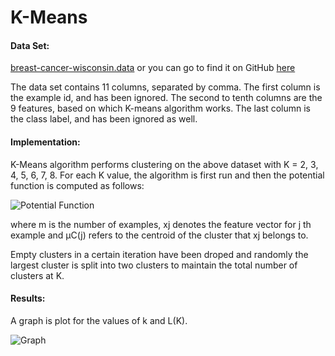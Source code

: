 # K-Means



#### Data Set:

[breast-cancer-wisconsin.data](http://archive.ics.uci.edu/ml/machine-learning-databases/breast-cancer-wisconsin/) or you can go
to find it on GitHub [here](https://github.com/tarunkolla/K-Means/blob/master/data.txt)

The data set contains 11 columns, separated by comma. The first column is the example id, and has been ignored. The second to tenth columns are the 9 features, based on which K-means algorithm works. The last column is the class label, and has been ignored as well.

#### Implementation:

K-Means algorithm performs clustering on the above dataset with K = 2, 3, 4, 5, 6, 7, 8. For each K value, the algorithm is first run and then the potential function is computed as follows:

![Potential Function](https://github.com/tarunkolla/K-Means/blob/master/Read-Me-Doc/Potential%20Function.png)

where m is the number of examples, xj denotes the feature vector for j th example and µC(j) refers to the centroid of the cluster that xj belongs to.

Empty clusters in a certain iteration have been droped and randomly the largest cluster is split into two clusters to maintain the total number of clusters at K.

#### Results:

A graph is plot for the values of k and L(K).

![Graph](https://github.com/tarunkolla/K-Means/blob/master/Read-Me-Doc/Graph.png "graph ploted with ptoential function for different values ok k")
